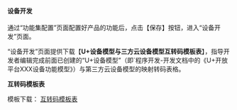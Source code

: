 #### 设备开发 


通过“功能集配置”页面配置好产品的功能后，点击【保存】按钮，进入“设备开发”页面。


“设备开发”页面提供下载【**U+设备模型与三方云设备模型互转码模板表**】，指导开发者编辑完成前面已创建的“U+设备模型”（即`程序开发-开发文档中的《U+开放平台XXX设备功能模型》）与第三方云设备模型的映射转码表格。


**互转码模板表**

模板下载： <a href="https://haier-iot.github.io/userGuide/#/zh-cn/DeviceGuide/Cloud2Cloud/developDevice/_media/互转码模板表.xlsx" target="_blank">互转码模板表</a>






[Dev_world]:https://haier-iot.github.io/guide/#/zh-cn/Cloudgw  
[Business_functions]:_media/Link/Business_functions.png 